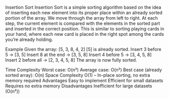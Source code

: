 Insertion Sort
Insertion Sort is a simple sorting algorithm based on the idea of inserting each new element into its proper place within an already sorted portion of the array.
We move through the array from left to right.
At each step, the current element is compared with the elements in the sorted part and inserted in the correct position.
This is similar to sorting playing cards in your hand, where each new card is placed in the right spot among the cards you’re already holding.


Example
Given the array:
[5, 3, 8, 4, 2]
[5] is already sorted.
Insert 3 before 5 → [3, 5]
Insert 8 at the end → [3, 5, 8]
Insert 4 before 5 → [3, 4, 5, 8]
Insert 2 before all → [2, 3, 4, 5, 8]
The array is now fully sorted.


Time Complexity
Worst case: O(n²)
Average case: O(n²)
Best case (already sorted array): O(n)
Space Complexity
O(1) – In-place sorting, no extra memory required
Advantages
Easy to implement
Efficient for small datasets
Requires no extra memory
Disadvantages
Inefficient for large datasets (O(n²))